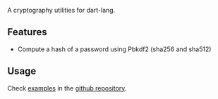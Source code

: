 A cryptography utilities for dart-lang.

## Features

- Compute a hash of a password using Pbkdf2 (sha256 and sha512)

## Usage

Check [examples](https://github.com/BytePass/libcrypto-dart/tree/main/example) in the [github repository](https://github.com/BytePass/libcrypto-dart).
